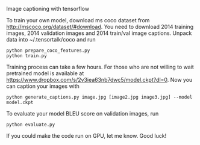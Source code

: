 Image captioning with tensorflow

To train your own model, download ms coco dataset from http://mscoco.org/dataset/#download. You need to download 2014 training images, 2014 validation images and 2014 train/val image captions. Unpack data into ~/.tensortalk/coco and run
```
python prepare_coco_features.py
python train.py
```

Training process can take a few hours. For those who are not willing to wait pretrained model is available at https://www.dropbox.com/s/2v3iea63nb7dwc5/model.ckpt?dl=0. Now you can caption your images with
```
python generate_captions.py image.jpg [image2.jpg image3.jpg] --model model.ckpt
```

To evaluate your model BLEU score on validation images, run
```
python evaluate.py
```

If you could make the code run on GPU, let me know. Good luck!